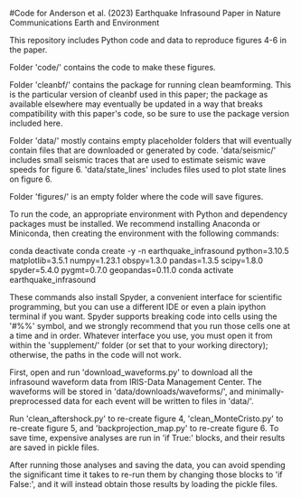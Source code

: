 #Code for Anderson et al. (2023) Earthquake Infrasound Paper in Nature Communications Earth and Environment

This repository includes Python code and data to reproduce figures 4-6 in the paper.

Folder 'code/' contains the code to make these figures.

Folder 'cleanbf/' contains the package for running clean beamforming. This is the particular version of cleanbf used in this paper; the package as available elsewhere may eventually be updated in a way that breaks compatibility with this paper's code, so be sure to use the package version included here.

Folder 'data/' mostly contains empty placeholder folders that will eventually contain files that are downloaded or generated by code. 'data/seismic/' includes small seismic traces that are used to estimate seismic wave speeds for figure 6. 'data/state_lines' includes files used to plot state lines on figure 6.

Folder 'figures/' is an empty folder where the code will save figures.

To run the code, an appropriate environment with Python and dependency packages must be installed. We recommend installing Anaconda or Miniconda, then creating the environment with the following commands:

conda deactivate
conda create -y -n earthquake_infrasound python=3.10.5 matplotlib=3.5.1 numpy=1.23.1 obspy=1.3.0 pandas=1.3.5 scipy=1.8.0 spyder=5.4.0 pygmt=0.7.0 geopandas=0.11.0
conda activate earthquake_infrasound

These commands also install Spyder, a convenient interface for scientific programming, but you can use a different IDE or even a plain ipython terminal if you want. Spyder supports breaking code into cells using the '#%%' symbol, and we strongly recommend that you run those cells one at a time and in order. Whatever interface you use, you must open it from within the 'supplement/' folder (or set that to your working directory); otherwise, the paths in the code will not work. 

First, open and run 'download_waveforms.py' to download all the infrasound waveform data from IRIS-Data Management Center. The waveforms will be stored in 'data/downloads/waveforms/', and minimally-preprocessed data for each event will be written to files in 'data/'.

Run 'clean_aftershock.py' to re-create figure 4, 'clean_MonteCristo.py' to re-create figure 5, and 'backprojection_map.py' to re-create figure 6. To save time, expensive analyses are run in 'if True:' blocks, and their results are saved in pickle files.

After running those analyses and saving the data, you can avoid spending the significant time it takes to re-run them by changing those blocks to 'if False:', and it will instead obtain those results by loading the pickle files. 



